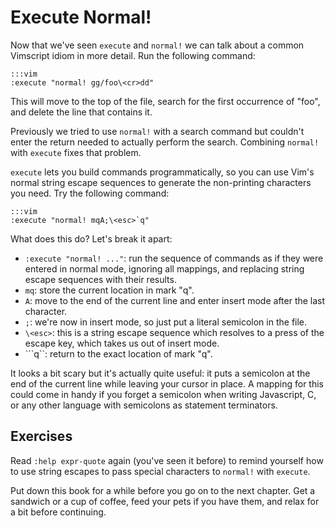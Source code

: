 Execute Normal!
===============

Now that we've seen `execute` and `normal!` we can talk about a common Vimscript
idiom in more detail.  Run the following command:

    :::vim
    :execute "normal! gg/foo\<cr>dd"

This will move to the top of the file, search for the first occurrence of "foo",
and delete the line that contains it.

Previously we tried to use `normal!` with a search command but couldn't enter
the return needed to actually perform the search.  Combining `normal!` with
`execute` fixes that problem.

`execute` lets you build commands programmatically, so you can use Vim's normal
string escape sequences to generate the non-printing characters you need.  Try
the following command:

    :::vim
    :execute "normal! mqA;\<esc>`q"

What does this do?  Let's break it apart:

* `:execute "normal! ..."`: run the sequence of commands as if they were entered
  in normal mode, ignoring all mappings, and replacing string escape sequences
  with their results.
* `mq`: store the current location in mark "q".
* `A`: move to the end of the current line and enter insert mode after the last
  character.
* `;`: we're now in insert mode, so just put a literal semicolon in the file.
* `\<esc>`: this is a string escape sequence which resolves to a press of the
  escape key, which takes us out of insert mode.
* ```q``: return to the exact location of mark "q".

It looks a bit scary but it's actually quite useful: it puts a semicolon at the
end of the current line while leaving your cursor in place.  A mapping for this
could come in handy if you forget a semicolon when writing Javascript, C, or any
other language with semicolons as statement terminators.

Exercises
---------

Read `:help expr-quote` again (you've seen it before) to remind yourself how to
use string escapes to pass special characters to `normal!` with `execute`.

Put down this book for a while before you go on to the next chapter.  Get
a sandwich or a cup of coffee, feed your pets if you have them, and relax for
a bit before continuing.
